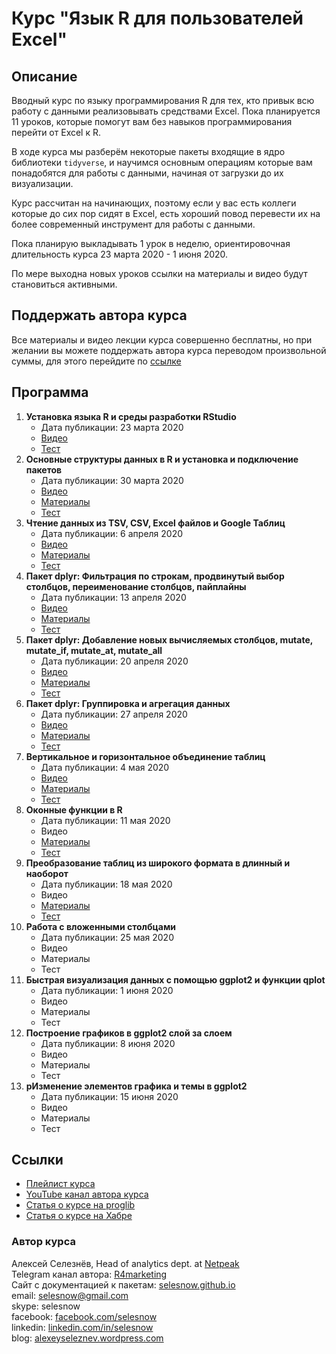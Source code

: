 # Курс "Язык R для пользователей Excel"

## Описание
Вводный курс по языку программирования R для тех, кто привык всю работу с данными реализовывать средствами Excel. Пока планируется 11 уроков, которые помогут вам без навыков программирования перейти от Excel к R.

В ходе курса мы разберём некоторые пакеты входящие в ядро библиотеки `tidyverse`, и научимся основным операциям которые вам понадобятся для работы с данными, начиная от загрузки до их визуализации.

Курс рассчитан на начинающих, поэтому если у вас есть коллеги которые до сих пор сидят в Excel, есть хороший повод перевести их на более современный инструмент для работы с данными.

Пока планирую выкладывать 1 урок в неделю, ориентировочная длительность курса 23 марта 2020 - 1 июня 2020. 

По мере выходна новых уроков ссылки на материалы и видео будут становиться активными.

## Поддержать автора курса
Все материалы и видео лекции курса совершенно бесплатны, но при желании вы можете поддержать автора курса переводом произвольной суммы, для этого перейдите по [ссылке](https://secure.wayforpay.com/payment/r4excel_users)

## Программа
1. **Установка языка R и среды разработки RStudio**
    + Дата публикации: 23 марта 2020
    + [Видео](https://www.youtube.com/watch?v=wFUoaeGEMmY&list=PLD2LDq8edf4pgGg16wYMobvIYy_0MI0kF&index=2&t=0s)
    + [Тест](https://onlinetestpad.com/t/rlanguage4excelusers-1)
2. **Основные структуры данных в R и установка и подключение пакетов**
    + Дата публикации: 30 марта 2020
    + [Видео](https://youtu.be/GwqoGHa8wjQ)
    + [Материалы](https://github.com/selesnow/r4excel_users/tree/master/lesson_2)
    + [Тест](https://onlinetestpad.com/t/rlanguage4excelusers-2)
3. **Чтение данных из TSV, CSV, Excel файлов и Google Таблиц**
    + Дата публикации: 6 апреля 2020
    + [Видео](https://youtu.be/vVFFtgcBp-w)
    + [Материалы](https://github.com/selesnow/r4excel_users/tree/master/lesson_3)
    + [Тест](https://onlinetestpad.com/t/rlanguage4excelusers-3)
4. **Пакет dplyr: Фильтрация по строкам, продвинутый выбор столбцов, переименование столбцов, пайплайны**
    + Дата публикации: 13 апреля 2020
    + [Видео](https://youtu.be/uI0fc3foQQE)
    + [Материалы](https://github.com/selesnow/r4excel_users/tree/master/lesson_4)
    + [Тест](https://onlinetestpad.com/t/rlanguage4excelusers-4)
5. **Пакет dplyr: Добавление новых вычисляемых столбцов, mutate, mutate_if, mutate_at, mutate_all**
    + Дата публикации: 20 апреля 2020
    + [Видео](https://youtu.be/lYYOKPcJ6Gc)
    + [Материалы](https://github.com/selesnow/r4excel_users/tree/master/lesson_5)
    + [Тест](https://onlinetestpad.com/t/rlanguage4excelusers-5)
6. **Пакет dplyr: Группировка и агрегация данных**
    + Дата публикации: 27 апреля 2020
    + [Видео](https://youtu.be/7zyL5apWm1M)
    + [Материалы](https://github.com/selesnow/r4excel_users/tree/master/lesson_6)
    + [Тест](https://onlinetestpad.com/t/rlanguage4excelusers-6)
7. **Вертикальное и горизонтальное объединение таблиц**
    + Дата публикации: 4 мая 2020
    + [Видео](https://youtu.be/oCU30z-_qUQ)
    + [Материалы](https://github.com/selesnow/r4excel_users/tree/master/lesson_7)
    + [Тест](https://onlinetestpad.com/t/rlanguage4excelusers-7)
8. **Оконные функции в R**
    + Дата публикации: 11 мая 2020
    + Видео
    + [Материалы](https://github.com/selesnow/r4excel_users/tree/master/lesson_8)
    + [Тест](https://onlinetestpad.com/t/rlanguage4excelusers-8)
9. **Преобразование таблиц из широкого формата в длинный и наоборот**
    + Дата публикации: 18 мая 2020
    + Видео
    + [Материалы](https://github.com/selesnow/r4excel_users/tree/master/lesson_9)
    + [Тест](https://onlinetestpad.com/t/rlanguage4excelusers-9)
10. **Работа с вложенными столбцами**
    + Дата публикации: 25 мая 2020
    + Видео
    + Материалы
    + Тест
11. **Быстрая визуализация данных с помощью ggplot2 и функции qplot**
    + Дата публикации: 1 июня 2020
    + Видео
    + Материалы
    + Тест
12. **Построение графиков в ggplot2 слой за слоем**
    + Дата публикации: 8 июня 2020
    + Видео
    + Материалы
    + Тест
13. **рИзменение элементов графика и темы в ggplot2**
    + Дата публикации: 15 июня 2020
    + Видео
    + Материалы
    + Тест
    
## Ссылки
* [Плейлист курса](https://www.youtube.com/playlist?list=PLD2LDq8edf4pgGg16wYMobvIYy_0MI0kF)
* [YouTube канал автора курса](https://www.youtube.com/R4marketing/?sub_confirmation=1)
* [Статья о курсе на proglib](https://proglib.io/p/besplatnyy-videokurs-yazyk-r-dlya-polzovateley-excel-2020-04-14)
* [Статья о курсе на Хабре](https://habr.com/ru/post/495438/)

### Автор курса
Алексей Селезнёв, Head of analytics dept. at [Netpeak](https://netpeak.net)
<Br>Telegram канал автора: [R4marketing](https://t.me/R4marketing)
<Br>Сайт с документацией к пакетам: [selesnow.github.io](https://selesnow.github.io)
<Br>email: selesnow@gmail.com
<Br>skype: selesnow
<Br>facebook: [facebook.com/selesnow](https://facebook.com/selesnow)
<Br>linkedin: [linkedin.com/in/selesnow](https://linkedin.com/in/selesnow)
<Br>blog: [alexeyseleznev.wordpress.com](https://alexeyseleznev.wordpress.com/)
